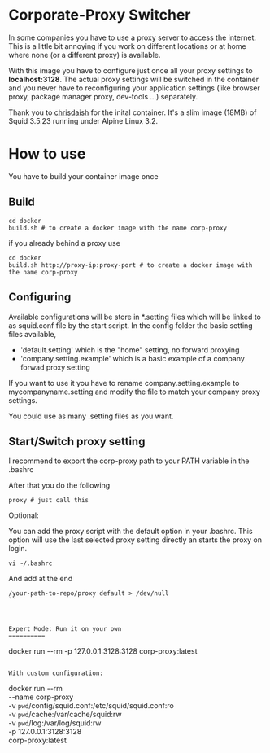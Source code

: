 Corporate-Proxy Switcher
=====

In some companies you have to use a proxy server to access the internet.
This is a little bit annoying if you work on different locations or
at home where none (or a different proxy) is available.

With this image you have to configure just once all your proxy
settings to **localhost:3128**. The actual proxy settings will be switched
in the container and you never have to reconfiguring your application
settings (like browser proxy, package manager proxy, dev-tools ...) separately.

Thank you to [chrisdaish](https://github.com/chrisdaish/docker-squid) for the inital container.
It's a slim image (18MB) of Squid 3.5.23 running under Alpine Linux 3.2.

How to use
=========

You have to build your container image once

Build
-----
```
cd docker
build.sh # to create a docker image with the name corp-proxy
```
if you already behind a proxy use
```
cd docker
build.sh http://proxy-ip:proxy-port # to create a docker image with the name corp-proxy
```

Configuring
-----------

Available configurations will be store in *.setting files which will be
linked to as squid.conf file by the start script.
In the config folder tho basic setting files available,
* 'default.setting' which is the "home" setting, no forward proxying
* 'company.setting.example' which is a basic example of a company forwad proxy setting

If you want to use it you have to rename company.setting.example to mycompanyname.setting
and modify the file to match your company proxy settings.

You could use as many .setting files as you want.


Start/Switch proxy setting
--------------------------

I recommend to export the corp-proxy path to your PATH variable in the .bashrc

After that you do the following

```
proxy # just call this
```

Optional:

You can add the proxy script with the default option in your .bashrc. 
This option will use the last selected proxy setting directly an starts the proxy on login.

```
vi ~/.bashrc
```
And add at the end

```
/your-path-to-repo/proxy default > /dev/null
``



Expert Mode: Run it on your own
==========

```
docker run --rm -p 127.0.0.1:3128:3128 corp-proxy:latest
```

With custom configuration:

```
docker run --rm \
            --name corp-proxy \
            -v `pwd`/config/squid.conf:/etc/squid/squid.conf:ro \
            -v `pwd`/cache:/var/cache/squid:rw \
            -v `pwd`/log:/var/log/squid:rw \
            -p 127.0.0.1:3128:3128 \
            corp-proxy:latest
```
